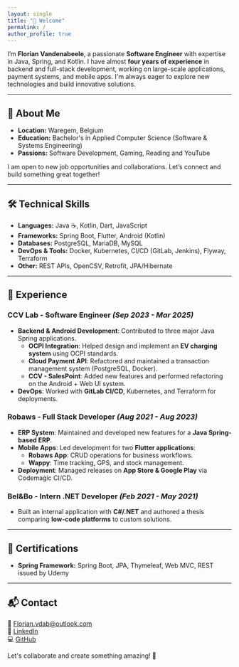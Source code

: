 ```yaml
---
layout: single
title: "👋 Welcome"
permalink: /
author_profile: true
---
```


I’m **Florian Vandenabeele**, a passionate **Software Engineer** with expertise in Java, Spring, and Kotlin. I have almost **four years of experience** in backend and full-stack development, working on large-scale applications, payment systems, and mobile apps. I'm always eager to explore new technologies and build innovative solutions.

---

## 🚀 About Me
- **Location:** Waregem, Belgium  
- **Education:** Bachelor's in Applied Computer Science (Software & Systems Engineering)  
- **Passions:** Software Development, Gaming, Reading and YouTube

I am open to new job opportunities and collaborations. Let’s connect and build something great together!

---

## 🛠️ Technical Skills

- **Languages:** Java ☕, Kotlin, Dart, JavaScript
- **Frameworks:** Spring Boot, Flutter, Android (Kotlin)
- **Databases:** PostgreSQL, MariaDB, MySQL
- **DevOps & Tools:** Docker, Kubernetes, CI/CD (GitLab, Jenkins), Flyway, Terraform
- **Other:** REST APIs, OpenCSV, Retrofit, JPA/Hibernate

---

## 💼 Experience

### **CCV Lab - Software Engineer** *(Sep 2023 - Mar 2025)*  
- **Backend & Android Development**: Contributed to three major Java Spring applications.  
  - **OCPI Integration**: Helped design and implement an **EV charging system** using OCPI standards.  
  - **Cloud Payment API**: Refactored and maintained a transaction management system (PostgreSQL, Docker).  
  - **CCV - SalesPoint**: Added new features and performed refactoring on the Android + Web UI system.  
- **DevOps**: Worked with **GitLab CI/CD**, Kubernetes, and Terraform for deployments.  

### **Robaws - Full Stack Developer** *(Aug 2021 - Aug 2023)*  
- **ERP System**: Maintained and developed new features for a **Java Spring-based ERP**.  
- **Mobile Apps**: Led development for two **Flutter applications**:  
  - **Robaws App**: CRUD operations for business workflows.  
  - **Wappy**: Time tracking, GPS, and stock management.  
- **Deployment**: Managed releases on **App Store & Google Play** via Codemagic CI/CD.  

### **Bel&Bo - Intern .NET Developer** *(Feb 2021 - May 2021)*  
- Built an internal application with **C#/.NET** and authored a thesis comparing **low-code platforms** to custom solutions.  

---

## 📜 Certifications
- **Spring Framework:** Spring Boot, JPA, Thymeleaf, Web MVC, REST issued by Udemy

---

## 📬 Contact
📧 [Florian.vdab@outlook.com](mailto:Florian.vdab@outlook.com)  
🔗 [LinkedIn](https://www.linkedin.com/in/florianvdab)  
💻 [GitHub](https://github.com/Florianvdab)

Let's collaborate and create something amazing! 🚀

